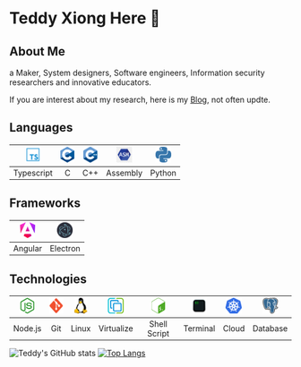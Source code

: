 # Teddy Xiong Here 👋

## About Me

a Maker, System designers, Software engineers, Information security researchers and innovative educators.

If you are interest about my research, here is my [Blog](https://teddy1565.github.io), not often updte.

## Languages

| <img height="28" src="./assets/image/typescript-icon.svg"> | <img height="28" src="./assets/image/c-icon.svg"> | <img height="28" src="./assets/image/cpp-icon.svg"> | <img height="28" src="./assets/image/asm-icon.svg"> | <img height="28" src="./assets/image/python.svg"> |
| :---------------: | :---------------: | :---------------: | :---------------: | :---------------: |
| Typescript | C | C++ | Assembly | Python |

## Frameworks

| <img height="28" src="./assets/image/angular-icon.svg"> | <img height="28" src="./assets/image/electron-icon.svg"> | 
| :---------------: | :---------------: |
| Angular | Electron |

## Technologies

| <img height="28" src="./assets/image/nodedotjs.svg"> | <img height="28" src="./assets/image/git.svg"> | <img height="28" src="./assets/image/linux.svg"> | <img height="28" src="./assets/image/vspherelogo.svg">  | <img height="28" src="./assets/image/gnubash.svg"> | <img height="28" src="./assets/image/terminal.svg"> | <img height="28" src="./assets/image/k8s.svg"> | <img height="28" src="./assets/image/postgresql-icon.svg"> |
| :---------------: | :---------------: | :---------------: | :---------------: | :---------------: | :---------------: | :---------------: | :---------------: |
| Node.js | Git | Linux | Virtualize  | Shell Script | Terminal | Cloud | Database |

![Teddy's GitHub stats](https://github-readme-stats.vercel.app/api?username=teddy1565&show_icons=true&theme=tokyonight&hide_rank=true&layout=compact&show=true)
[![Top Langs](https://github-readme-stats.vercel.app/api/top-langs/?username=teddy1565)](https://github.com/Christmas/github-readme-stats)

<!--
**teddy1565/teddy1565** is a ✨ _special_ ✨ repository because its `README.md` (this file) appears on your GitHub profile.

Here are some ideas to get you started:

- 🔭 I’m currently working on ...
- 🌱 I’m currently learning ...
- 👯 I’m looking to collaborate on ...
- 🤔 I’m looking for help with ...
- 💬 Ask me about ...
- 📫 How to reach me: ...
- 😄 Pronouns: ...
- ⚡ Fun fact: ...
-->
